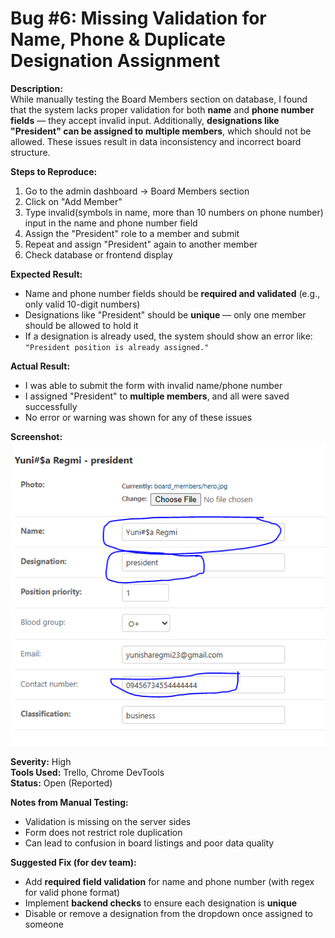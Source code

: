 # Bug #6: Missing Validation for Name, Phone & Duplicate Designation Assignment

**Description:**  
While manually testing the Board Members section on database, I found that the system lacks proper validation for both **name** and **phone number fields** — they accept invalid input. Additionally, **designations like "President" can be assigned to multiple members**, which should not be allowed. These issues result in data inconsistency and incorrect board structure.

**Steps to Reproduce:**  
1. Go to the admin dashboard -> Board Members section  
2. Click on "Add Member"  
3. Type invalid(symbols in name, more than 10 numbers on phone number) input in the name and phone number field 
4. Assign the "President" role to a member and submit  
5. Repeat and assign "President" again to another member  
6. Check database or frontend display

**Expected Result:**  
- Name and phone number fields should be **required and validated** (e.g., only valid 10-digit numbers)  
- Designations like "President" should be **unique** — only one member should be allowed to hold it  
- If a designation is already used, the system should show an error like:  
  `"President position is already assigned."`

**Actual Result:**  
- I was able to submit the form with invalid name/phone number  
- I assigned "President" to **multiple members**, and all were saved successfully  
- No error or warning was shown for any of these issues

**Screenshot:**  
![Bug Screenshot](<./bugScreenshots/boardmember validation.PNG>)

**Severity:** High  
**Tools Used:** Trello, Chrome DevTools  
**Status:** Open (Reported)

**Notes from Manual Testing:**  
- Validation is missing on the server sides  
- Form does not restrict role duplication  
- Can lead to confusion in board listings and poor data quality

**Suggested Fix (for dev team):**  
- Add **required field validation** for name and phone number (with regex for valid phone format)  
- Implement **backend checks** to ensure each designation is **unique**  
- Disable or remove a designation from the dropdown once assigned to someone
